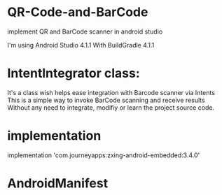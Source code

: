 # QR-Code-and-BarCode
implement QR and BarCode scanner in android studio

I'm using Android Studio 4.1.1
With BuildGradle 4.1.1

# Intentlntegrator class:

It's a class wish helps ease integration with Barcode scanner via Intents
This is a simple way to invoke BarCode scanning and receive results
Without any need to integrate, modifiy or learn the project source code.

# implementation 
implementation 'com.journeyapps:zxing-android-embedded:3.4.0'

# AndroidManifest 

<uses-permission android:name="android.permission.CAMERA"/>

 <activity android:name=".Capture"
            android:screenOrientation="portrait"
            android:theme="@style/zxing_CaptureTheme"/>

